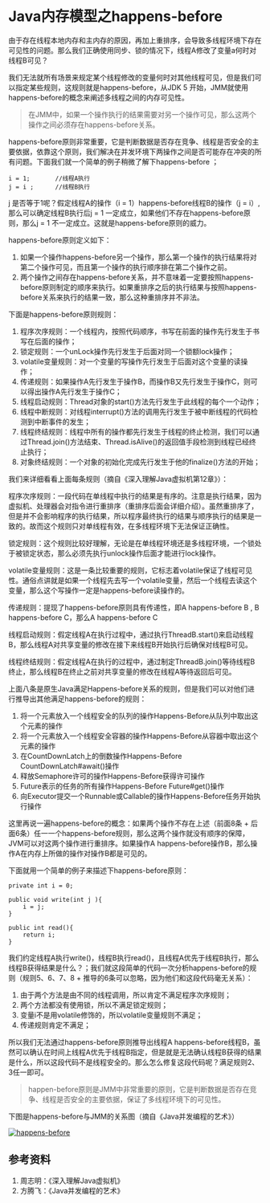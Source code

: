 # Java内存模型之happens-before

由于存在线程本地内存和主内存的原因，再加上重排序，会导致多线程环境下存在可见性的问题。那么我们正确使用同步、锁的情况下，线程A修改了变量a何时对线程B可见？

我们无法就所有场景来规定某个线程修改的变量何时对其他线程可见，但是我们可以指定某些规则，这规则就是happens-before，从JDK 5 开始，JMM就使用happens-before的概念来阐述多线程之间的内存可见性。

> 在JMM中，如果一个操作执行的结果需要对另一个操作可见，那么这两个操作之间必须存在happens-before关系。

happens-before原则非常重要，它是判断数据是否存在竞争、线程是否安全的主要依据，依靠这个原则，我们解决在并发环境下两操作之间是否可能存在冲突的所有问题。下面我们就一个简单的例子稍微了解下happens-before ；

```
i = 1;       //线程A执行
j = i ;      //线程B执行
```

j 是否等于1呢？假定线程A的操作（i = 1）happens-before线程B的操作（j = i）,那么可以确定线程B执行后j = 1 一定成立，如果他们不存在happens-before原则，那么j = 1 不一定成立。这就是happens-before原则的威力。

happens-before原则定义如下：

1. 如果一个操作happens-before另一个操作，那么第一个操作的执行结果将对第二个操作可见，而且第一个操作的执行顺序排在第二个操作之前。
2. 两个操作之间存在happens-before关系，并不意味着一定要按照happens-before原则制定的顺序来执行。如果重排序之后的执行结果与按照happens-before关系来执行的结果一致，那么这种重排序并不非法。

下面是happens-before原则规则：

1. 程序次序规则：一个线程内，按照代码顺序，书写在前面的操作先行发生于书写在后面的操作；
2. 锁定规则：一个unLock操作先行发生于后面对同一个锁额lock操作；
3. volatile变量规则：对一个变量的写操作先行发生于后面对这个变量的读操作；
4. 传递规则：如果操作A先行发生于操作B，而操作B又先行发生于操作C，则可以得出操作A先行发生于操作C；
5. 线程启动规则：Thread对象的start()方法先行发生于此线程的每个一个动作；
6. 线程中断规则：对线程interrupt()方法的调用先行发生于被中断线程的代码检测到中断事件的发生；
7. 线程终结规则：线程中所有的操作都先行发生于线程的终止检测，我们可以通过Thread.join()方法结束、Thread.isAlive()的返回值手段检测到线程已经终止执行；
8. 对象终结规则：一个对象的初始化完成先行发生于他的finalize()方法的开始；

我们来详细看看上面每条规则（摘自《深入理解Java虚拟机第12章》）：

程序次序规则：一段代码在单线程中执行的结果是有序的。注意是执行结果，因为虚拟机、处理器会对指令进行重排序（重排序后面会详细介绍）。虽然重排序了，但是并不会影响程序的执行结果，所以程序最终执行的结果与顺序执行的结果是一致的。故而这个规则只对单线程有效，在多线程环境下无法保证正确性。

锁定规则：这个规则比较好理解，无论是在单线程环境还是多线程环境，一个锁处于被锁定状态，那么必须先执行unlock操作后面才能进行lock操作。

volatile变量规则：这是一条比较重要的规则，它标志着volatile保证了线程可见性。通俗点讲就是如果一个线程先去写一个volatile变量，然后一个线程去读这个变量，那么这个写操作一定是happens-before读操作的。

传递规则：提现了happens-before原则具有传递性，即A happens-before B , B happens-before C，那么A happens-before C

线程启动规则：假定线程A在执行过程中，通过执行ThreadB.start()来启动线程B，那么线程A对共享变量的修改在接下来线程B开始执行后确保对线程B可见。

线程终结规则：假定线程A在执行的过程中，通过制定ThreadB.join()等待线程B终止，那么线程B在终止之前对共享变量的修改在线程A等待返回后可见。

上面八条是原生Java满足Happens-before关系的规则，但是我们可以对他们进行推导出其他满足happens-before的规则：

1. 将一个元素放入一个线程安全的队列的操作Happens-Before从队列中取出这个元素的操作
2. 将一个元素放入一个线程安全容器的操作Happens-Before从容器中取出这个元素的操作
3. 在CountDownLatch上的倒数操作Happens-Before CountDownLatch#await()操作
4. 释放Semaphore许可的操作Happens-Before获得许可操作
5. Future表示的任务的所有操作Happens-Before Future#get()操作
6. 向Executor提交一个Runnable或Callable的操作Happens-Before任务开始执行操作

这里再说一遍happens-before的概念：如果两个操作不存在上述（前面8条 + 后面6条）任一一个happens-before规则，那么这两个操作就没有顺序的保障，JVM可以对这两个操作进行重排序。如果操作A happens-before操作B，那么操作A在内存上所做的操作对操作B都是可见的。

下面就用一个简单的例子来描述下happens-before原则：

```
private int i = 0;
 
public void write(int j ){
    i = j;
}
 
public int read(){
    return i;
}
```

我们约定线程A执行write()，线程B执行read()，且线程A优先于线程B执行，那么线程B获得结果是什么？；我们就这段简单的代码一次分析happens-before的规则（规则5、6、7、8 + 推导的6条可以忽略，因为他们和这段代码毫无关系）：

1. 由于两个方法是由不同的线程调用，所以肯定不满足程序次序规则；
2. 两个方法都没有使用锁，所以不满足锁定规则；
3. 变量i不是用volatile修饰的，所以volatile变量规则不满足；
4. 传递规则肯定不满足；

所以我们无法通过happens-before原则推导出线程A happens-before线程B，虽然可以确认在时间上线程A优先于线程B指定，但是就是无法确认线程B获得的结果是什么，所以这段代码不是线程安全的。那么怎么修复这段代码呢？满足规则2、3任一即可。

> happen-before原则是JMM中非常重要的原则，它是判断数据是否存在竞争、线程是否安全的主要依据，保证了多线程环境下的可见性。

下图是happens-before与JMM的关系图（摘自《Java并发编程的艺术》）

[![happens-before](http://cmsblogs.qiniudn.com/wp-content/uploads/2017/02/happens-before_thumb.png)](http://cmsblogs.qiniudn.com/wp-content/uploads/2017/02/happens-before.png)

## 参考资料

1. 周志明：《深入理解Java虚拟机》
2. 方腾飞：《Java并发编程的艺术》